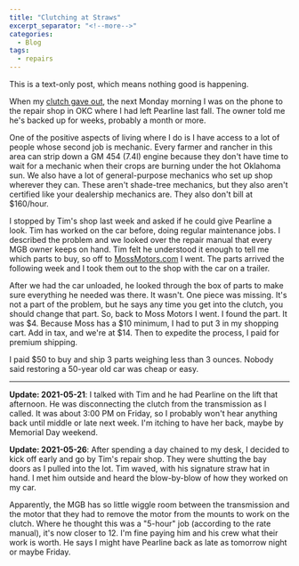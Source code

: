 ```yaml
---
title: "Clutching at Straws"
excerpt_separator: "<!--more-->"
categories:
  - Blog
tags: 
  - repairs
---
```


This is a text-only post, which means nothing good is happening.

<!--more-->

When my [clutch gave out](/blog/after-the-prom/), the next Monday morning I was on the phone to the repair shop in OKC where I 
had left Pearline last fall. The owner told me he's backed up for weeks, probably a month or more.

One of the positive aspects of living where I do is I have access to a lot of people whose second job
is mechanic. Every farmer and rancher in this area can strip down a GM 454 (7.4l) engine because they
don't have time to wait for a mechanic when their crops are burning under the hot Oklahoma sun. We
also have a lot of general-purpose mechanics who set up shop wherever they can. These aren't shade-tree
mechanics, but they also aren't certified like your dealership mechanics are. They also don't bill 
at $160/hour.

I stopped by Tim's shop last week and asked if he could give Pearline a look. Tim has worked on the
car before, doing regular maintenance jobs. I described the problem and we looked over the repair manual
that every MGB owner keeps on hand. Tim felt he understood it enough to tell me which parts to buy, so
off to [MossMotors.com](https://MossMotors.com) I went. The parts arrived the following week and I took them out to the shop with
the car on a trailer.

After we had the car unloaded, he looked through the box of parts to make sure everything he needed was
there. It wasn't. One piece was missing. It's not a part of the problem, but he says any time you get
into the clutch, you should change that part. So, back to Moss Motors I went. I found the part. It was
$4. Because Moss has a $10 minimum, I had to put 3 in my shopping cart. Add in tax, and we're at $14. Then 
to expedite the process, I paid for premium shipping. 

I paid $50 to buy and ship 3 parts weighing less than 3 ounces. Nobody said restoring a 50-year old car was
cheap or easy.

---

**Update: 2021-05-21**: I talked with Tim and he had Pearline on the lift that afternoon. He was disconnecting
the clutch from the transmission as I called. It was about 3:00 PM on Friday, so I probably won't hear
anything back until middle or late next week. I'm itching to have her back, maybe by Memorial Day weekend.

**Update: 2021-05-26**: After spending a day chained to my desk, I decided to kick off early and go by Tim's
repair shop. They were shutting the bay doors as I pulled into the lot. Tim waved, with his signature straw
hat in hand. I met him outside and heard the blow-by-blow of how they worked on my car. 

Apparently, the MGB has so little wiggle room between the transmission and the motor that they had to remove the 
motor from the mounts to work on the clutch. Where he thought this was a "5-hour" job (according to the rate manual), 
it's now closer to 12. I'm fine paying him and his crew what their work is worth. He says I might have Pearline 
back as late as tomorrow night or maybe Friday.